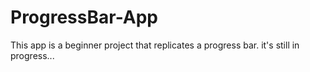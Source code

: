 # ProgressBar-App
This app is a beginner project that replicates a progress bar. it's still in progress...
